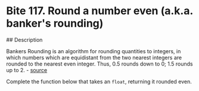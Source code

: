 # Bite 117. Round a number even (a.k.a. banker's rounding)

## Description

Bankers Rounding is an algorithm for rounding quantities to integers, in which numbers which are equidistant from the two nearest integers are rounded to the nearest even integer. Thus, 0.5 rounds down to 0; 1.5 rounds up to 2. - [source](http://wiki.c2.com/?BankersRounding)

Complete the function below that takes an `float`, returning it rounded even.
